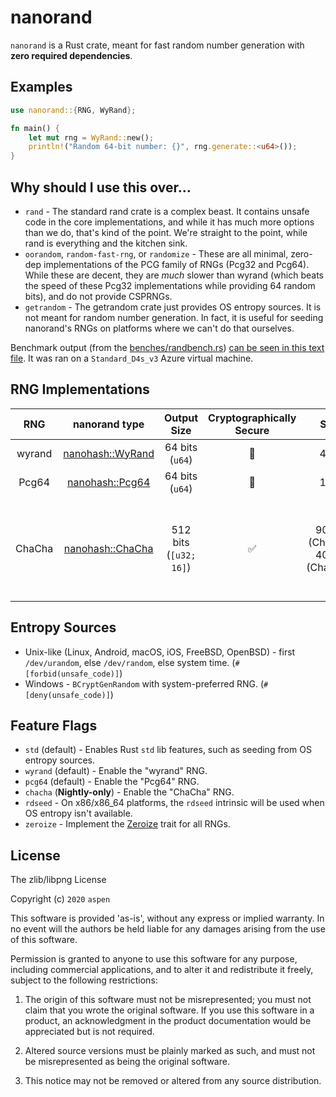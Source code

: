 
# nanorand

`nanorand` is a Rust crate, meant for fast  random number generation with **zero required dependencies**.

## Examples

```rs
use nanorand::{RNG, WyRand};

fn main() {
    let mut rng = WyRand::new();
    println!("Random 64-bit number: {}", rng.generate::<u64>());
}
```

## Why should I use this over...

* `rand` - The standard rand crate is a complex beast. It contains unsafe code in the core implementations, and while it has much more options than we do, that's kind of the point. We're straight to the point, while rand is everything and the kitchen sink.  
* `oorandom`, `random-fast-rng`, or `randomize` - These are all minimal, zero-dep implementations of the PCG family of RNGs (Pcg32 and Pcg64). While these are decent, they are _much_ slower than wyrand (which beats the speed of these Pcg32 implementations while providing 64 random bits), and do not provide CSPRNGs.  
* `getrandom` - The getrandom crate just provides OS entropy sources. It is not meant for random number generation. In fact, it is useful for seeding nanorand's RNGs on platforms where we can't do that ourselves.

Benchmark output (from the [benches/randbench.rs](benches/randbench.rs)) [can be seen in this text file](benchmark-run-9-14-2020.txt). It was ran on a `Standard_D4s_v3` Azure virtual machine.

## RNG Implementations

**RNG**|**nanorand type**|**Output Size**|**Cryptographically Secure**|**Speed**|**Notes**|**Original Implementation**
:-----:|:-----:|:-----:|:-----:|:-----:|:-----:|:-----:
wyrand|[nanohash::WyRand](src/rand/wyrand.rs)|64 bits (`u64`)|🚫|4 GB/s||https://github.com/lemire/testingRNG/blob/master/source/wyrand.h
Pcg64|[nanohash::Pcg64](src/rand/pcg64.rs)|64 bits (`u64`)|🚫|1 GB/s||https://github.com/rkern/pcg64
ChaCha|[nanohash::ChaCha](src/rand/chacha.rs)|512 bits (`[u32; 16]`)|✅|90 MB/s (ChaCha8), 40 MB/s (ChaCha20)|Currently only works in **Nightly** Rust, will work with Stable 1.47 (see [rust#74060](https://github.com/rust-lang/rust/pull/74060))|https://cr.yp.to/chacha.html


## Entropy Sources

* Unix-like (Linux, Android, macOS, iOS, FreeBSD, OpenBSD) - first `/dev/urandom`, else `/dev/random`, else system time. (`#[forbid(unsafe_code)]`)
* Windows - `BCryptGenRandom` with system-preferred RNG. (`#[deny(unsafe_code)]`)

## Feature Flags

* `std` (default) - Enables Rust `std` lib features, such as seeding from OS entropy sources.  
* `wyrand` (default) - Enable the "wyrand" RNG.
* `pcg64` (default) - Enable the "Pcg64" RNG.
* `chacha` (**Nightly-only**) - Enable the "ChaCha" RNG.
* `rdseed` - On x86/x86_64 platforms, the `rdseed` intrinsic will be used when OS entropy isn't available.
* `zeroize` - Implement the [Zeroize](https://crates.io/crates/zeroize) trait for all RNGs.

## License

The zlib/libpng License

Copyright (c) `2020` `aspen`

This software is provided 'as-is', without any express or implied warranty. In
no event will the authors be held liable for any damages arising from the use of
this software.

Permission is granted to anyone to use this software for any purpose, including
commercial applications, and to alter it and redistribute it freely, subject to
the following restrictions:

1.  The origin of this software must not be misrepresented; you must not claim
    that you wrote the original software. If you use this software in a product,
    an acknowledgment in the product documentation would be appreciated but is
    not required.

2.  Altered source versions must be plainly marked as such, and must not be
    misrepresented as being the original software.

3.  This notice may not be removed or altered from any source distribution.
